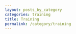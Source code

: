 ```yaml
---
layout: posts_by_category
categories: training
title: Training
permalink: /category/training
---
```

